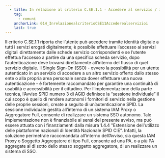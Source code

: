 ```yaml
---
  - title: In relazione al criterio C.SE.1.1 - Accedere al servizio / identità digitale relativa alla Conformità ai servizi digitali è obbligatorio implementare il SSO per garantire la navigazione "autenticata" tra i vari servizi digitali implementati?
    tag:
      - comuni
    anchorLink: 014_InrelazionealcriterioCSE11Accederealservizioi
    last: true
---
```


Il criterio C.SE.1.1 riporta che l’utente può accedere tramite identità digitale a tutti i servizi erogati digitalmente; è possibile effettuare l’accesso ai servizi digitali direttamente dalle schede servizio corrispondenti e se l’utente effettua l’accesso a partire da una specifica scheda servizio, dopo l’autenticazione deve trovarsi direttamente all’interno del flusso di quel servizio digitale. Il Single Sign-On (SSO) - ovvero la possibilità per un utente autenticato in un servizio di accedere a un altro servizio offerto dallo stesso ente o alla propria area personale senza dover effettuare una nuova autenticazione - è fortemente raccomandato per garantire una continuità di usabilità e accessibilità per il cittadino. Per l’implementazione della parte tecnica, l’Avviso SPID numero 3 di AGID definisce la “sessione individuale” il cui scopo è quello di rendere autonomi i fornitori di servizio nella gestione delle proprie sessioni, create a seguito di un’autenticazione SPID. La sessione individuale gestita all’interno di un sistema IAM Proxy o Aggregatore Full, consente di realizzare un sistema SSO autonomo. Tale implementazione non è finanziabile ai sensi del presente avviso, ma può essere attuata con i finanziamenti dalla misura 1.4.4 "Estensione dell'utilizzo delle piattaforme nazionali di Identità Nazionale SPID CIE”. Infatti, la soluzione perimetrale raccomandata all’interno dell’Avviso, sia questa IAM Proxy o Soggetto Aggregatore di tipo Full, consente ad una PA, o a più PA aggregate al di sotto dello stesso soggetto aggregatore, di un realizzare un sistema di SSO.
